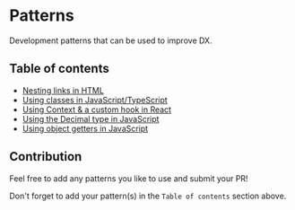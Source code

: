 # Patterns

Development patterns that can be used to improve DX.

## Table of contents

- [Nesting links in HTML](nesting-links-in-html/)
- [Using classes in JavaScript/TypeScript](using-classes-in-js-ts/)
- [Using Context & a custom hook in React](using-context-hook-in-react/)
- [Using the Decimal type in JavaScript](using-decimal-type-in-js/)
- [Using object getters in JavaScript](using-object-getters-in-js/)

## Contribution

Feel free to add any patterns you like to use and submit your PR!

Don't forget to add your pattern(s) in the `Table of contents` section above.
